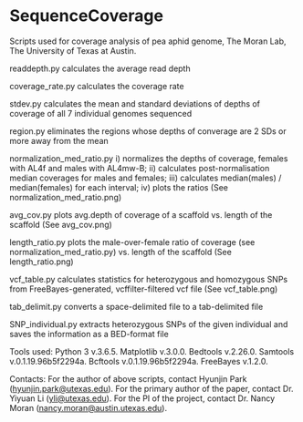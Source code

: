 # SequenceCoverage
Scripts used for coverage analysis of pea aphid genome, The Moran Lab, The University of Texas at Austin.

readdepth.py    calculates the average read depth

coverage_rate.py    calculates the coverage rate

stdev.py    calculates the mean and standard deviations of depths of coverage of all 7 individual genomes sequenced

region.py    eliminates the regions whose depths of converage are 2 SDs or more away from the mean

normalization_med_ratio.py    i) normalizes the depths of coverage, females with AL4f and males with AL4mw-B; ii) calculates post-normalisation median coverages for males and females; iii) calculates median(males) / median(females) for each interval; iv) plots the ratios (See normalization_med_ratio.png)

avg_cov.py    plots avg.depth of coverage of a scaffold vs. length of the scaffold (See avg_cov.png)

length_ratio.py    plots the male-over-female ratio of coverage (see normalization_med_ratio.py) vs. length of the scaffold (See length_ratio.png)

vcf_table.py    calculates statistics for heterozygous and homozygous SNPs from FreeBayes-generated, vcffilter-filtered vcf file (See vcf_table.png)

tab_delimit.py    converts a space-delimited file to a tab-delimited file

SNP_individual.py    extracts heterozygous SNPs of the given individual and saves the information as a BED-format file

Tools used:
Python 3 v.3.6.5.
Matplotlib v.3.0.0.
Bedtools v.2.26.0.
Samtools v.0.1.19.96b5f2294a.
Bcftools v.0.1.19.96b5f2294a.
FreeBayes v.1.2.0.

Contacts: 
For the author of above scripts, contact Hyunjin Park (hyunjin.park@utexas.edu).
For the primary author of the paper, contact Dr. Yiyuan Li (yli@utexas.edu).
For the PI of the project, contact Dr. Nancy Moran (nancy.moran@austin.utexas.edu).

